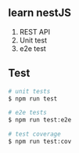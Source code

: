 ## learn nestJS

1. REST API
2. Unit test
3. e2e test

## Test

```bash
# unit tests
$ npm run test

# e2e tests
$ npm run test:e2e

# test coverage
$ npm run test:cov
```
